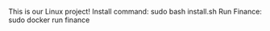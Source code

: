 This is our Linux project!
Install command: sudo bash install.sh
Run Finance: sudo docker run finance